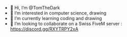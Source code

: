 - 👋 Hi, I’m @TomTheDark
- 👀 I’m interested in computer science, drawing
- 🌱 I’m currently learning coding and drawing
- 💞️ I’m looking to collaborate on a Swiss FiveM server : https://discord.gg/RXYTRPY2xA

<!---
TomTheDark/TomTheDark is a ✨ special ✨ repository because its `README.md` (this file) appears on your GitHub profile.
You can click the Preview link to take a look at your changes.
--->
